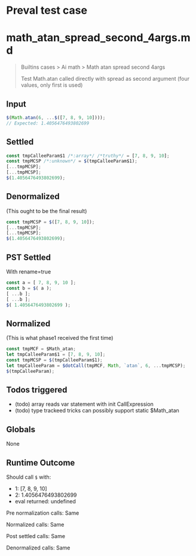 # Preval test case

# math_atan_spread_second_4args.md

> Builtins cases > Ai math > Math atan spread second 4args
>
> Test Math.atan called directly with spread as second argument (four values, only first is used)

## Input

`````js filename=intro
$(Math.atan(6, ...$([7, 8, 9, 10])));
// Expected: 1.4056476493802699
`````


## Settled


`````js filename=intro
const tmpCalleeParam$1 /*:array*/ /*truthy*/ = [7, 8, 9, 10];
const tmpMCSP /*:unknown*/ = $(tmpCalleeParam$1);
[...tmpMCSP];
[...tmpMCSP];
$(1.4056476493802699);
`````


## Denormalized
(This ought to be the final result)

`````js filename=intro
const tmpMCSP = $([7, 8, 9, 10]);
[...tmpMCSP];
[...tmpMCSP];
$(1.4056476493802699);
`````


## PST Settled
With rename=true

`````js filename=intro
const a = [ 7, 8, 9, 10 ];
const b = $( a );
[ ...b ];
[ ...b ];
$( 1.4056476493802699 );
`````


## Normalized
(This is what phase1 received the first time)

`````js filename=intro
const tmpMCF = $Math_atan;
let tmpCalleeParam$1 = [7, 8, 9, 10];
const tmpMCSP = $(tmpCalleeParam$1);
let tmpCalleeParam = $dotCall(tmpMCF, Math, `atan`, 6, ...tmpMCSP);
$(tmpCalleeParam);
`````


## Todos triggered


- (todo) array reads var statement with init CallExpression
- (todo) type trackeed tricks can possibly support static $Math_atan


## Globals


None


## Runtime Outcome


Should call `$` with:
 - 1: [7, 8, 9, 10]
 - 2: 1.4056476493802699
 - eval returned: undefined

Pre normalization calls: Same

Normalized calls: Same

Post settled calls: Same

Denormalized calls: Same
